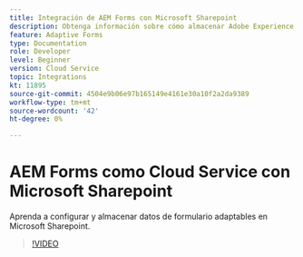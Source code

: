 ```yaml
---
title: Integración de AEM Forms con Microsoft Sharepoint
description: Obtenga información sobre cómo almacenar Adobe Experience Manager Forms como datos de envío de Cloud Service en Microsoft Sharepoint
feature: Adaptive Forms
type: Documentation
role: Developer
level: Beginner
version: Cloud Service
topic: Integrations
kt: 11895
source-git-commit: 4504e9b06e97b165149e4161e30a10f2a2da9389
workflow-type: tm+mt
source-wordcount: '42'
ht-degree: 0%

---
```


# AEM Forms como Cloud Service con Microsoft Sharepoint

Aprenda a configurar y almacenar datos de formulario adaptables en Microsoft Sharepoint.

>[!VIDEO](https://video.tv.adobe.com/v/3415793/?quality=12&learn=on)
